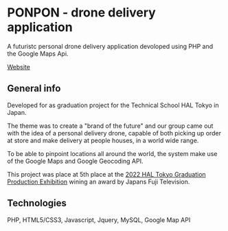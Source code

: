 # PONPON - drone delivery application

A futuristc personal drone delivery application devoloped using PHP and the Google Maps Api.

[Website](https://ponpon.website/index.php)
## General info

Developed for as graduation project for the Technical School HAL Tokyo in Japan. 

The theme was to create a "brand of the future" and our group came out with the idea of a personal delivery drone, capable of both picking up order at store and make delivery at people houses, in a world wide range. 

To be able to pinpoint locations all around the world, the system make use of the Google Maps and Google Geocoding API.

This project was place at 5th place at the [2022 HAL Tokyo Graduation Production Exhibition](https://miraisozoten.com/hal_tokyo/works/201/) wining an award by Japans Fuji Television.

## Technologies

PHP, HTML5/CSS3, Javascript, Jquery, MySQL, Google Map API